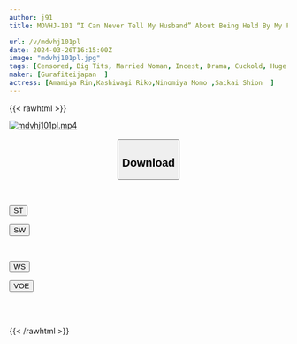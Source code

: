 ```yaml
---
author: j91
title: MDVHJ-101 “I Can Never Tell My Husband” About Being Held By My Father-in-law…Chapter 3

url: /v/mdvhj101pl
date: 2024-03-26T16:15:00Z
image: "mdvhj101pl.jpg"
tags: [Censored, Big Tits, Married Woman, Incest, Drama, Cuckold, Huge Cock	]
maker: [Gurafiteijapan  ]
actress: [Amamiya Rin,Kashiwagi Riko,Ninomiya Momo ,Saikai Shion  ]
---
```



{{< rawhtml >}}

<div class="video" data-videoid="0exw0YYYmkhb4rp">
    <a href="javascript:;">
        <img src="/v/mdvhj101pl/mdvhj101pl.jpg" width="WIDTH" height="HEIGHT" alt="mdvhj101pl.mp4" loading="lazy">
    </a>
</div>

<script type="text/javascript" src="https://j91.asia/asset/on-demand-st.js"></script>

<br>
  <link rel="stylesheet" href="https://j91.asia/asset/bs5.css">
  
  <center>
  <button class="btn btn-primary" type="button" data-bs-toggle="collapse" data-bs-target=".multi-collapse" aria-expanded="false" aria-controls="multiCollapseExample1 multiCollapseExample2"><h2>Download</h2></button></center>
</p>
<div class="row">
  <div class="col">
    <div class="collapse multi-collapse" id="multiCollapseExample1">
      <div class="card card-body">
	      	      <br>
<div class="buttons">  
<p><a href="https://streamtape.to/v/0exw0YYYmkhb4rp" target="_blank"><button class="btn-hover color-3"><i class="fa fa-download"></i> ST</button></a></p>
<p><a href="https://asnwish.com/qhjp55wz7i3s" target="_blank"><button class="btn-hover color-2"><i class="fa fa-download"></i> SW</button></a></p></div>
    </div>
  </div>
</div>
  <div class="col">
    <div class="collapse multi-collapse" id="multiCollapseExample2">
      <div class="card card-body">
	      <br>
<div class="buttons">
<p><a href="https://wolfstream.tv/24zkr58w6a1i"><button class="btn-hover color-9"><i class="fa fa-download"></i> WS</button></a></p>
<p><a href="https://voe.sx/0wgog63rtjtq"><button class="btn-hover color-8"><i class="fa fa-download"></i> VOE</button></a></p></div>
<br><br>
      </div>
    </div>
  </div>
</div>

{{< /rawhtml >}}